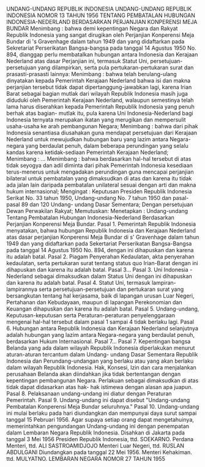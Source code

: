  UNDANG-UNDANG REPUBLIK INDONESIA UNDANG-UNDANG REPUBLIK INDONESIA NOMOR 13 TAHUN 1956 TENTANG PEMBATALAN HUBUNGAN INDONESIA-NEDERLAND BERDASARKAN PERJANJIAN KONPERENSI MEJA BUNDAR
Menimbang :
 bahwa demi kepentingan Negara dan Rakyat Republik Indonesia yang sangat dirugikan oleh Perjanjian Konperensi Meja Bundar di 's Gravenhage dalam tahun 1949 dan yang didaftarkan pada Sekretariat Perserikatan Bangsa-bangsa pada tanggal 14 Agustus 1950 No. 894, dianggap perlu membatalkan hubungan antara Indonesia dan Kerajaan Nederland atas dasar Perjanjian ini, termasuk Statut Uni, persetujuan- persetujuan yang dilampirkan, serta pula pertukaran-pertukaran surat dan prasasti-prasasti lainnya:
Menimbang :
 bahwa telah berulang-ulang dinyatakan kepada Pemerintah Kerajaan Nederland bahwa isi dan makna perjanjian tersebut tidak dapat dipertanggung-jawabkan lagi, karena Irian Barat sebagai bagian mutlak dari wilayah Republik Indonesia masih juga diduduki oleh Pemerintah Kerajaan Nederland, walaupun semestinya telah lama harus diserahkan kepada Pemerintah Republik Indonesia yang penuh berhak atas bagian- mutlak itu, pula karena Uni Indonesia-Nederland bagi Indonesia ternyata merupakan ikatan yang merugikan dan mempersulit usaha-usaha ke arah pembangunan Negara;
Menimbang :
 bahwa dari pihak Indonesia senantiasa diusahakan guna mendapat persetujuan dari Kerajaan Nederland untuk mewujudkan hubungan baru yang lazim antara Negara-negara yang berdaulat penuh, dalam beberapa perundingan yang selalu kandas karena ketidak-sediaan Pemerintah Kerajaan Nederland;
Menimbang :
 …
Menimbang :
 bahwa berdasarkan hal-hal tersebut di atas tidak seyogya dan adil diminta dari pihak Pemerintah Indonesia kesediaan terus-menerus untuk mengadakan perundingan guna mencapai perjanjian bilateral untuk pembatalan yang dimaksudkan di atas dan karena itu tidak ada jalan lain daripada pembatalan unilateral sesuai dengan arti dan makna hukum internasional;
Mengingat :
 Keputusan Presiden Republik Indonesia Serikat No. 33 tahun 1950, Undang-undang No. 7 tahun 1950 dan pasal-pasal 89 dan 120 Undang- undang Dasar Sementara; Dengan persetujuan Dewan Perwakilan Rakyat; Memutuskan: Menetapkan : Undang-undang Tentang Pembatalan Hubungan Indonesia-Nederland Berdasarkan Perjanjian Konperensi Meja Bundar. Pasal 1. Pemerintah Republik Indonesia menyatakan, bahwa hubungan Republik Indonesia dan Kerajaan Nederland atas dasar perjanjian Konperensi Meja Bundar di s' Gravenhage dalam tahun 1949 dan yang didaftarkan pada Sekertariat Perserikatan Bangsa-Bangsa pada tanggal 14 Agustus 1950 No. 894, dengan ini dihapuskan dan karena itu adalah batal. Pasal 2. Piagam Penyerahan Kedaulatan, akta penyerahan kedaulatan, serta pertukaran surat tentang status quo Irian-Barat dengan ini dihapuskan dan karena itu adalah batal. Pasal 3… Pasal 3. Uni Indonesia - Nederland sebagai dimaksudkan dalam Status Uni dengan ini dihapuskan dan karena itu adalah batal. Pasal 4. Statut Uni, termasuk lampiran-lampirannya serta persetujuan-persetujuan dan pertukaran surat yang bersangkutan tentang hal kerjasama, baik di lapangan urusan Luar Negeri, Pertahanan dan Kebudayaan, maupun di lapangan Perekonomian dan Keuangan dihapuskan dan karena itu adalah batal. Pasal 5. Undang-undang, Keputusan-keputusan serta Peraturan-peraturan penyelenggaraan mengenai hal-hal tersebut dalam pasal 1 sampai 4 tidak berlaku lagi. Pasal 6. Hubungan antara Republik Indonesia dan Kerajaan Nederland selanjutnya adalah hubungan yang lazim antara Negara-negara yang berdaulat penuh, berdasarkan Hukum Internasional. Pasal 7… Pasal 7. Kepentingan bangsa Belanda yang ada dalam wilayah Republik Indonesia diperlakukan menurut aturan-aturan tercantum dalam Undang- undang Dasar Sementara Republik Indonesia dan Perundang-undangan yang berlaku atau yang akan berlaku dalam wilayah Republik Indonesia. Hak, Konsesi, Izin dan cara menjalankan perusahaan Belanda akan diindahkan jika tidak bertentangan dengan kepentingan pembangunan Negara. Perlakuan sebagai dimaksudkan di atas tidak dapat didasarkan atas hak- hak istimewa dengan alasan apa juapun. Pasal 8. Pelaksanaan undang-undang ini diatur dengan Peraturan Pemerintah. Pasal 9. Undang-undang ini dapat disebut "Undang-undang Pembatalan Konperensi Meja Bundar seluruhnya." Pasal 10. Undang-undang ini mulai berlaku pada hari diundangkan dan mempunyai daya surut sampai tanggal 15 Pebruari 1956. Agar supaya setiap orang dapat mengetahuinya, memerintahkan pengundangan Undang-undang ini dengan penempatan dalam Lembaran Negara Republik Indonesia. Disahkan di Jakarta pada tanggal 3 Mei 1956 Presiden Republik Indonesia, ttd. SOEKARNO. Perdana Menteri, ttd. ALI SASTROAMIDJOJO Menteri Luar Negeri, ttd. RUSLAN ABDULGANI Diundangkan pada tanggal 22 Mei 1956. Menteri Kehakiman. ttd. MULYATNO. LEMBARAN NEGARA NOMOR 27 TAHUN 1955